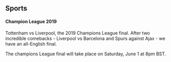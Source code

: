 <!DOCTYPE html>
<html>
  <head>
    <meta charset="utf-8">
    <h2>Sports</h2>
  </head>
  <body>
    <h4>Champion League 2019</h4>
    <div>
    <p>Tottenham vs Liverpool, the 2019 Champions League final. After two incredible comebacks - Liverpool vs Barcelona and Spurs against Ajax - we have an all-English final.</p>
    <p>The champions League final will take place on Saturday, June 1 at 8pm BST. </p>
    </div>
    
